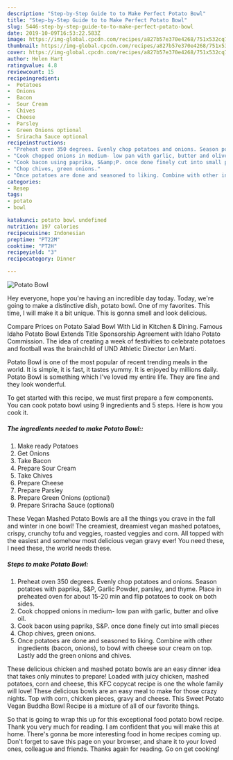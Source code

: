 ```yaml
---
description: "Step-by-Step Guide to to Make Perfect Potato Bowl"
title: "Step-by-Step Guide to to Make Perfect Potato Bowl"
slug: 5446-step-by-step-guide-to-to-make-perfect-potato-bowl
date: 2019-10-09T16:53:22.583Z
image: https://img-global.cpcdn.com/recipes/a827b57e370e4268/751x532cq70/potato-bowl-recipe-main-photo.jpg
thumbnail: https://img-global.cpcdn.com/recipes/a827b57e370e4268/751x532cq70/potato-bowl-recipe-main-photo.jpg
cover: https://img-global.cpcdn.com/recipes/a827b57e370e4268/751x532cq70/potato-bowl-recipe-main-photo.jpg
author: Helen Hart
ratingvalue: 4.8
reviewcount: 15
recipeingredient:
-  Potatoes
-  Onions
-  Bacon
-  Sour Cream
-  Chives
-  Cheese
-  Parsley
-  Green Onions optional
-  Sriracha Sauce optional
recipeinstructions:
- "Preheat oven 350 degrees. Evenly chop potatoes and onions. Season potatoes with paprika, S&amp;P, Garlic Powder, parsley, and thyme. Place in preheated oven for about 15-20 min and flip potatoes to cook on both sides."
- "Cook chopped onions in medium- low pan with garlic, butter and olive oil."
- "Cook bacon using paprika, S&amp;P. once done finely cut into small pieces"
- "Chop chives, green onions."
- "Once potatoes are done and seasoned to liking. Combine with other ingredients (bacon, onions), to bowl with cheese sour cream on top. Lastly add the green onions and chives."
categories:
- Resep
tags:
- potato
- bowl

katakunci: potato bowl undefined
nutrition: 197 calories
recipecuisine: Indonesian
preptime: "PT22M"
cooktime: "PT2H"
recipeyield: "3"
recipecategory: Dinner

---
```



![Potato Bowl](https://img-global.cpcdn.com/recipes/a827b57e370e4268/751x532cq70/potato-bowl-recipe-main-photo.jpg)

Hey everyone, hope you're having an incredible day today. Today, we're going to make a distinctive dish, potato bowl. One of my favorites. This time, I will make it a bit unique. This is gonna smell and look delicious.

Compare Prices on Potato Salad Bowl With Lid in Kitchen &amp; Dining. Famous Idaho Potato Bowl Extends Title Sponsorship Agreement with Idaho Potato Commission. The idea of creating a week of festivities to celebrate potatoes and football was the brainchild of UND Athletic Director Len Marti.

Potato Bowl is one of the most popular of recent trending meals in the world. It is simple, it is fast, it tastes yummy. It is enjoyed by millions daily. Potato Bowl is something which I've loved my entire life. They are fine and they look wonderful.


To get started with this recipe, we must first prepare a few components. You can cook potato bowl using 9 ingredients and 5 steps. Here is how you cook it.

##### The ingredients needed to make Potato Bowl::

1. Make ready  Potatoes
1. Get  Onions
1. Take  Bacon
1. Prepare  Sour Cream
1. Take  Chives
1. Prepare  Cheese
1. Prepare  Parsley
1. Prepare  Green Onions (optional)
1. Prepare  Sriracha Sauce (optional)


These Vegan Mashed Potato Bowls are all the things you crave in the fall and winter in one bowl! The creamiest, dreamiest vegan mashed potatoes, crispy, crunchy tofu and veggies, roasted veggies and corn. All topped with the easiest and somehow most delicious vegan gravy ever! You need these, I need these, the world needs these. 

##### Steps to make Potato Bowl:

1. Preheat oven 350 degrees. Evenly chop potatoes and onions. Season potatoes with paprika, S&amp;P, Garlic Powder, parsley, and thyme. Place in preheated oven for about 15-20 min and flip potatoes to cook on both sides.
1. Cook chopped onions in medium- low pan with garlic, butter and olive oil.
1. Cook bacon using paprika, S&amp;P. once done finely cut into small pieces
1. Chop chives, green onions.
1. Once potatoes are done and seasoned to liking. Combine with other ingredients (bacon, onions), to bowl with cheese sour cream on top. Lastly add the green onions and chives.


These delicious chicken and mashed potato bowls are an easy dinner idea that takes only minutes to prepare! Loaded with juicy chicken, mashed potatoes, corn and cheese, this KFC copycat recipe is one the whole family will love! These delicious bowls are an easy meal to make for those crazy nights. Top with corn, chicken pieces, gravy and cheese. This Sweet Potato Vegan Buddha Bowl Recipe is a mixture of all of our favorite things. 

So that is going to wrap this up for this exceptional food potato bowl recipe. Thank you very much for reading. I am confident that you will make this at home. There's gonna be more interesting food in home recipes coming up. Don't forget to save this page on your browser, and share it to your loved ones, colleague and friends. Thanks again for reading. Go on get cooking!

